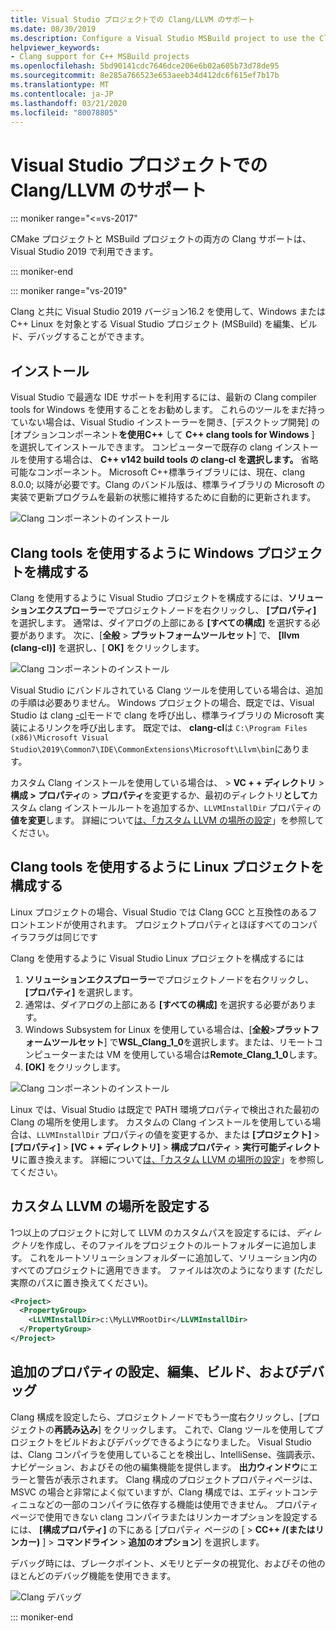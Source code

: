 ```yaml
---
title: Visual Studio プロジェクトでの Clang/LLVM のサポート
ms.date: 08/30/2019
ms.description: Configure a Visual Studio MSBuild project to use the Clang/LLVM toolchain.
helpviewer_keywords:
- Clang support for C++ MSBuild projects
ms.openlocfilehash: 5bd90141cdc7646dce206e6b02a605b73d78de95
ms.sourcegitcommit: 8e285a766523e653aeeb34d412dc6f615ef7b17b
ms.translationtype: MT
ms.contentlocale: ja-JP
ms.lasthandoff: 03/21/2020
ms.locfileid: "80078805"
---
```

# <a name="clangllvm-support-in-visual-studio-projects"></a>Visual Studio プロジェクトでの Clang/LLVM のサポート

::: moniker range="<=vs-2017"

CMake プロジェクトと MSBuild プロジェクトの両方の Clang サポートは、Visual Studio 2019 で利用できます。

::: moniker-end

::: moniker range="vs-2019"

Clang と共に Visual Studio 2019 バージョン16.2 を使用して、Windows またはC++ Linux を対象とする Visual Studio プロジェクト (MSBuild) を編集、ビルド、デバッグすることができます。

## <a name="install"></a>インストール

Visual Studio で最適な IDE サポートを利用するには、最新の Clang compiler tools for Windows を使用することをお勧めします。 これらのツールをまだ持っていない場合は、Visual Studio インストーラーを開き、[デスクトップ開発] の [オプションコンポーネント**を使用C++** して **C++ clang tools for Windows** ] を選択してインストールできます。 コンピューターで既存の clang インストールを使用する場合は、  **C++ v142 build tools の clang-cl を選択します。** 省略可能なコンポーネント。 Microsoft C++標準ライブラリには、現在、clang 8.0.0; 以降が必要です。Clang のバンドル版は、標準ライブラリの Microsoft の実装で更新プログラムを最新の状態に維持するために自動的に更新されます。

![Clang コンポーネントのインストール](media/clang-install-vs2019.png)

## <a name="configure-a-windows-project-to-use-clang-tools"></a>Clang tools を使用するように Windows プロジェクトを構成する

Clang を使用するように Visual Studio プロジェクトを構成するには、**ソリューションエクスプローラー**でプロジェクトノードを右クリックし、 **[プロパティ]** を選択します。 通常は、ダイアログの上部にある **[すべての構成]** を選択する必要があります。 次に、[**全般** > **プラットフォームツールセット**] で、 **[llvm (clang-cl)]** を選択し、[ **OK]** をクリックします。

![Clang コンポーネントのインストール](media/clang-msbuild-prop-page.png)

Visual Studio にバンドルされている Clang ツールを使用している場合は、追加の手順は必要ありません。 Windows プロジェクトの場合、既定では、Visual Studio は clang [-cl](https://llvm.org/devmtg/2014-04/PDFs/Talks/clang-cl.pdf)モードで clang を呼び出し、標準ライブラリの Microsoft 実装によるリンクを呼び出します。 既定では、 **clang-cl**は `C:\Program Files (x86)\Microsoft Visual Studio\2019\Common7\IDE\CommonExtensions\Microsoft\Llvm\bin`にあります。

カスタム Clang インストールを使用している場合は、 > **VC + + ディレクトリ** > **構成 > プロパティ**の > **プロパティ**を変更するか、最初のディレクトリ**として**カスタム clang インストールルートを追加するか、`LLVMInstallDir` プロパティの**値を変更**します。 詳細について[は、「カスタム LLVM の場所の設定](#custom_llvm_location)」を参照してください。

## <a name="configure-a-linux-project-to-use-clang-tools"></a>Clang tools を使用するように Linux プロジェクトを構成する

Linux プロジェクトの場合、Visual Studio では Clang GCC と互換性のあるフロントエンドが使用されます。 プロジェクトプロパティとほぼすべてのコンパイラフラグは同じです

Clang を使用するように Visual Studio Linux プロジェクトを構成するには

1. **ソリューションエクスプローラー**でプロジェクトノードを右クリックし、 **[プロパティ]** を選択します。
1. 通常は、ダイアログの上部にある **[すべての構成]** を選択する必要があります。
1. Windows Subsystem for Linux を使用している場合は、[**全般**>**プラットフォームツールセット**] で**WSL_Clang_1_0**を選択します。または、リモートコンピューターまたは VM を使用している場合は**Remote_Clang_1_0**します。
1. **[OK]** をクリックします。

![Clang コンポーネントのインストール](media/clang-msbuild-prop-page.png)

Linux では、Visual Studio は既定で PATH 環境プロパティで検出された最初の Clang の場所を使用します。 カスタムの Clang インストールを使用している場合は、`LLVMInstallDir` プロパティの値を変更するか、または **[プロジェクト]**  >  **[プロパティ]**  >  **[VC + + ディレクトリ]**  > **構成プロパティ** > **実行可能ディレクトリ**に置き換えます。 詳細について[は、「カスタム LLVM の場所の設定](#custom_llvm_location)」を参照してください。

## <a name="set-a-custom-llvm-location"></a><a name="custom_llvm_location"></a>カスタム LLVM の場所を設定する

1つ以上のプロジェクトに対して LLVM のカスタムパスを設定するには、*ディレクトリ*を作成し、そのファイルをプロジェクトのルートフォルダーに追加します。 これをルートソリューションフォルダーに追加して、ソリューション内のすべてのプロジェクトに適用できます。 ファイルは次のようになります (ただし実際のパスに置き換えてください)。

```xml
<Project>
  <PropertyGroup>
    <LLVMInstallDir>c:\MyLLVMRootDir</LLVMInstallDir>
  </PropertyGroup>
</Project>
```

## <a name="set-additional-properties-edit-build-and-debug"></a>追加のプロパティの設定、編集、ビルド、およびデバッグ

Clang 構成を設定したら、プロジェクトノードでもう一度右クリックし、[プロジェクトの**再読み込み**] をクリックします。 これで、Clang ツールを使用してプロジェクトをビルドおよびデバッグできるようになりました。 Visual Studio は、Clang コンパイラを使用していることを検出し、IntelliSense、強調表示、ナビゲーション、およびその他の編集機能を提供します。 **出力ウィンドウ**にエラーと警告が表示されます。 Clang 構成のプロジェクトプロパティページは、MSVC の場合と非常によく似ていますが、Clang 構成では、エディットコンティニュなどの一部のコンパイラに依存する機能は使用できません。 プロパティページで使用できない clang コンパイラまたはリンカーオプションを設定するには、 **[構成プロパティ]** の下にある [プロパティ ページの [ > **CC++ /(またはリンカー)** ] > **コマンドライン** > **追加のオプション**] を選択します。

デバッグ時には、ブレークポイント、メモリとデータの視覚化、およびその他のほとんどのデバッグ機能を使用できます。  

![Clang デバッグ](media/clang-debug-msbuild.png)

::: moniker-end
